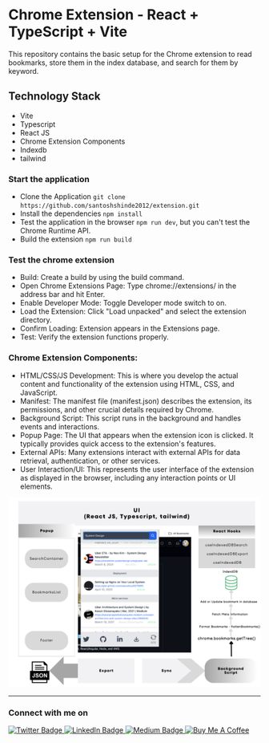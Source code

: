 # Chrome Extension - React + TypeScript + Vite

This repository contains the basic setup for the Chrome extension to read bookmarks, store them in the index database, and search for them by keyword.

## Technology Stack

- Vite
- Typescript
- React JS
- Chrome Extension Components
- Indexdb
- tailwind


### Start the application

- Clone the Application `git clone https://github.com/santoshshinde2012/extension.git`
- Install the dependencies `npm install`
- Test the application in the browser `npm run dev`, but you can't test the Chrome Runtime API.
- Build the extension `npm run build`

### Test the chrome extension

- Build:  Create a build by using the build command.
- Open Chrome Extensions Page: Type chrome://extensions/ in the address bar and hit Enter.
- Enable Developer Mode: Toggle Developer mode switch to on.
- Load the Extension: Click "Load unpacked" and select the extension directory.
- Confirm Loading: Extension appears in the Extensions page.
- Test: Verify the extension functions properly.

### Chrome Extension Components:

- HTML/CSS/JS Development: This is where you develop the actual content and functionality of the extension using HTML, CSS, and JavaScript.
- Manifest: The manifest file (manifest.json) describes the extension, its permissions, and other crucial details required by Chrome.
- Background Script: This script runs in the background and handles events and interactions.
- Popup Page: The UI that appears when the extension icon is clicked. It typically provides quick access to the extension's features.
- External APIs: Many extensions interact with external APIs for data retrieval, authentication, or other services.
- User Interaction/UI: This represents the user interface of the extension as displayed in the browser, including any interaction points or UI elements.

![Snapshot](wiki/assets/usecase.png)

<hr/>

### Connect with me on
<div id="badges">
  <a href="https://twitter.com/shindesan2012">
    <img src="https://img.shields.io/badge/shindesan2012-black?style=for-the-badge&logo=twitter&logoColor=white" alt="Twitter Badge"/>
  </a>
  <a href="https://www.linkedin.com/in/shindesantosh/">
    <img src="https://img.shields.io/badge/shindesantosh-blue?style=for-the-badge&logo=linkedin&logoColor=white" alt="LinkedIn Badge"/>
  </a>
   <a href="https://blog.santoshshinde.com/">
    <img src="https://img.shields.io/badge/Blog-black?style=for-the-badge&logo=medium&logoColor=white" alt="Medium Badge"/>
  </a>
  <a href="https://www.buymeacoffee.com/santoshshin" target="_blank">
    <img src="https://cdn.buymeacoffee.com/buttons/default-black.png" alt="Buy Me A Coffee" height="28" width="100">
    </a>
</div>